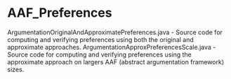 # AAF_Preferences
ArgumentationOriginalAndApproximatePreferences.java - Source code for computing and verifying preferences using both the original and approximate approaches.
ArgumentationApproxPreferencesScale.java - Source code for computing and verifying preferences using the approximate approach on largers AAF (abstract argumentation framework) sizes.
